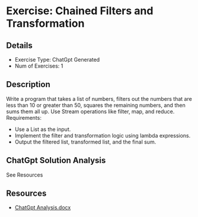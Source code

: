 # Exercise: Chained Filters and Transformation

## Details
- Exercise Type: ChatGpt Generated
- Num of Exercises: 1

## Description
Write a program that takes a list of numbers, filters out the numbers that are less than 10 or greater than 50, squares the remaining numbers, and then sums them all up. Use Stream operations like filter, map, and reduce.
Requirements:
- Use a List<Integer> as the input.
- Implement the filter and transformation logic using lambda expressions.
- Output the filtered list, transformed list, and the final sum.

## ChatGpt Solution Analysis
See Resources

## Resources
- [ChatGpt Analysis.docx](resources/ChatGpt%20Analysis.docx)